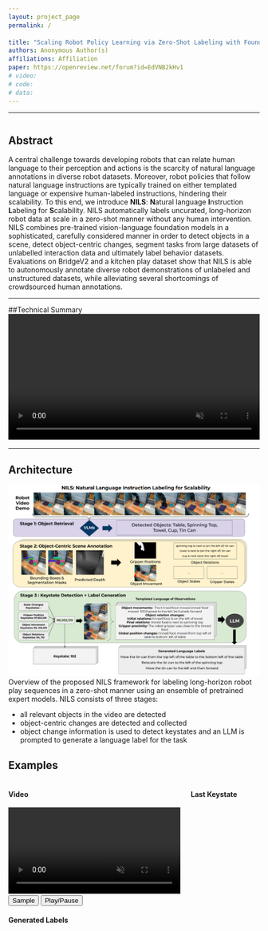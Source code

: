 ```yaml
---
layout: project_page
permalink: /

title: "Scaling Robot Policy Learning via Zero-Shot Labeling with Foundation Models"
authors: Anonymous Author(s)
affiliations: Affiliation
paper: https://openreview.net/forum?id=EdVNB2kHv1
# video: 
# code: 
# data: 
---
```



---

<div class="columns is-centered has-text-centered">
    <div class="column is-four-fifths">
        <h2>Abstract</h2>
        <div class="content has-text-justified">
A central challenge towards developing robots that can relate human language to their perception and actions is the scarcity of natural language annotations in diverse robot datasets. Moreover, robot policies that follow natural language instructions are typically trained on either templated language or expensive human-labeled instructions, hindering their scalability. To this end, we introduce <b>NILS</b>: <b>N</b>atural language <b>I</b>nstruction <b>L</b>abeling for <b>S</b>calability. NILS automatically labels uncurated, long-horizon robot data at scale in a zero-shot manner without any human intervention. NILS combines pre-trained vision-language foundation models in a sophisticated, carefully considered manner in order to detect objects in a scene, detect object-centric changes, segment tasks from large datasets of unlabelled interaction data and ultimately label behavior datasets. Evaluations on BridgeV2 and a kitchen play dataset show that NILS is able to autonomously annotate diverse robot demonstrations of unlabeled and unstructured datasets, while alleviating several shortcomings of crowdsourced human annotations.
        </div>
    </div>
</div>

---

##Technical Summary
<video width="100%" controls muted loop playsinline>
    <source src="/static/video/NILS_new.mp4" type="video/mp4">
</video>

---

<!-- > Note: This is an example of a Jekyll-based project website template: [Github link](https://github.com/shunzh/project_website).\
> The following content is generated by ChatGPT. The figure is manually added. -->

## Architecture
![MDT-V Overview](./static/image/lupus-example.png)
Overview of the proposed NILS framework for labeling long-horizon robot play sequences
in a zero-shot manner using an ensemble of pretrained expert models. NILS consists of three stages:
 - all relevant objects in the video are detected
 - object-centric changes are detected and collected
 - object change information is used to detect keystates and an LLM is prompted to generate a language label for the task

<h2>Examples</h2>

<div class="columns is-centered has-text-centered">
    <div class="column is-half" id="nils-video-container">
        <h4>Video</h4>
        <video id="nils-video" width="100%" muted playsinline>
            <source src="" type="video/mp4">
        </video>
    </div>
    <div class="column is-half">
        <h4>Last Keystate</h4>
        <canvas id="nils-keystate" width="100%" height="100%"></canvas>
    </div>
</div>
<div class="columns is-centered has-text-centered">
    <div class="column">
        <div class="buttons is-centered">
            <button id="nils-sample-button" class="button">Sample</button>
            <button id="nils-play-pause-button" class="button">Play/Pause</button>
            <!-- <button id="nils-prev-key-button" class="button">Previous Keystate</button>
            <button id="nils-next-key-button" class="button">Next Keystate</button> -->
        </div>
    </div>
</div>
<div class="columns is-centered has-text-centered">
    <div class="column">
        <h4>Generated Labels</h4>
        <div id="nils-labels-container"></div>
    </div>
</div>
<style>
    #nils-labels-container {
        display: flex;
        flex-direction: column;
        justify-content: space-evenly;
        align-items: center;
        gap: 1em;
    }
    #nils-keystate {
        width: 100%;
    }
</style>
<script>

const ANNOTATION_TYPES = [
    'all_gt_ks',
    'all',
    'enable_detection_ensemblingenable_object_state_filteringenable_scene_graph_denoisingenable_detection_refinmentenable_object_centric_relations',
    'enable_temporal_aggregationenable_detection_ensemblingenable_object_state_filteringenable_scene_graph_denoisingenable_detection_refinmentenable_object_centric_relationssimple_initial_object_detection',
    'enable_temporal_aggregationenable_object_state_filteringenable_scene_graph_denoisingenable_object_centric_relations',
    'gemini_pro',
    'gpt4v',
    'object_movement_gripper_close_scene_graph_object_state'
]

async function loadPaths() {
    const response = await fetch('./static/bridge_vis/paths.txt')
    const data = await response.text()
    const paths = data.split('\n')
    return paths
}

async function loadAnnotationsAndVideoLinkFromPath(path) {
    const responses = ANNOTATION_TYPES.map((type) => 
        fetch(`./static/bridge_vis/${path}/${type}.txt`)
            .then(response => {
                if (response.ok) {
                    return response.text()
                }
                return false
            })
            .catch(err => false)
    )

    const annotations_list = (await Promise.all(responses))
        .map((response, index) => response ? [ANNOTATION_TYPES[index], processAnnotation(response)] : null)
        .filter(item => item)
    const annotations = Object.fromEntries(annotations_list)

    const videoLink = `./static/bridge_vis/${path}/orig_conv.mp4`
    return { annotations, videoLink }
}

function processAnnotation(fileContent) {
    const lines = fileContent.split('\n')
    const parsedData = lines.map(line => {
        if (line === '') {
            return null
        }
        const [_, keystate, labels] = line.match(/Keystate: (\d+) - Annotation: (\[.*\])/)
        sanitized = labels // I hate this, why can't it be proper JSON, why are we using python print output uggh
            .replace(/\['/g, '["')
            .replace(/'\]/g, '"]')
            .replace(/', '/g, '", "')
            .replace(/", '/g, '", "')
            .replace(/', "/g, '", "')
        try {
            return {
                keystate: parseInt(keystate),
                labels: JSON.parse(sanitized)
            }
        } catch (e) {
            console.error(keystate, labels, sanitized, e)
            throw e
        }
    }).filter(item => item)
    return parsedData
}

function sampleFromPaths(paths) {
    const randomIndex = Math.floor(Math.random() * paths.length)
    return paths[randomIndex]
    // return paths[0]
}

const state = {
    annotations: null,
    selected_annotation_type: 'all_gt_ks',
    current_frame: 0,
    keystate: null,
    prev_keystate: null,
    fps: null,
    video_loaded: false
}

window.state = state

function resetState() {
    state.annotations = null
    state.current_frame = 0
    state.keystate = null
    state.prev_keystate = null
}

function updateUI() {
    if (!state.video_loaded) {
        return
    }

    const shouldUpdate = updateKeystate()
    if (shouldUpdate) {
        fillLabels()
        fillCanvas()
    }
}

function updateKeystate() {
    const annotations = state.annotations[state.selected_annotation_type]
    const keystates = annotations.map(label => label.keystate)
    const newKeystate = keystates.find(keystate => state.current_frame <= keystate) // array is short, so binary search not needed
    console.log(state.current_frame, newKeystate)
    if (newKeystate !== state.keystate) {
        state.prev_keystate = state.keystate
        state.keystate = newKeystate
        return true
    }
    return false
}

function fillLabels() {    
    const labels = state.annotations[state.selected_annotation_type].find(label => label.keystate === state.keystate).labels
    const labelsContainer = $('#nils-labels-container')
    labelsContainer.empty()
    labels.forEach(label => {
        const labelElement = $('<div></div>').text(label)
        labelsContainer.append(labelElement)
    })
}

function fillCanvas() {
    const video = $('#nils-video')[0]
    const canvas = $('#nils-keystate')[0]
    const ctx = canvas.getContext('2d')
    ctx.drawImage(video, 0, 0, video.videoWidth, video.videoHeight, 0, 0, video.videoWidth, video.videoHeight)
}

$(document).ready(async function() {
    const paths = await loadPaths()
    
    async function sample() {
        resetState()
        const path = sampleFromPaths(paths)
        const { annotations, videoLink } = await loadAnnotationsAndVideoLinkFromPath(path)
        state.annotations = annotations
        $('#nils-video source').attr('src', videoLink)
        $('#nils-video')[0].load()
        updateUI()
    }

    await sample()

    $("#nils-sample-button").click(async function() {
        await sample()
    })

    $("#nils-play-pause-button").click(function() {
        if (!state.video_loaded) {
            return
        }

        const video = $('#nils-video')[0]
        if (video.paused) {
            video.play()
        } else {
            video.pause()
        }
    })

    // $("#nils-prev-key-button").click(function() {
    //     if (!state.video_loaded) {
    //         return
    //     }
    //     const annotations = state.annotations[state.selected_annotation_type]
    //     const keystates = annotations.map(label => label.keystate)
    //     const currentIndex = keystates.indexOf(state.keystate)
    //     if (currentIndex > 0) {
    //         state.current_frame = keystates[currentIndex - 1]
    //         $('#nils-video')[0].currentTime = state.current_frame / state.fps
    //         updateUI()
    //     }
    // })

    // $("#nils-next-key-button").click(function() {
    //     if (!state.video_loaded) {
    //         return
    //     }
    //     const annotations = state.annotations[state.selected_annotation_type]
    //     const keystates = annotations.map(label => label.keystate)
    //     const currentIndex = keystates.indexOf(state.keystate)
    //     if (currentIndex < keystates.length) {
    //         state.current_frame = keystates[currentIndex]
    //         $('#nils-video')[0].currentTime = state.current_frame / state.fps
    //         updateUI()
    //     }
    // })

    $('#nils-video').on('timeupdate', function() {
        state.current_frame = Math.floor(this.currentTime * state.fps)
        updateUI()
    })

    $('#nils-video').on('loadeddata', function() {
        const video = $('#nils-video')[0]
        const canvas = $('#nils-keystate')[0]
        const videoWidth = video.videoWidth
        const videoHeight = video.videoHeight
        canvas.width = videoWidth
        canvas.height = videoHeight

        state.fps = state.annotations[state.selected_annotation_type].slice(-1)[0].keystate / video.duration
        state.video_loaded = true
    });
})


</script>